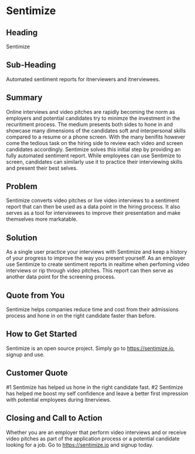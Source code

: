 # Sentimize #

## Heading ##
  Sentimize

## Sub-Heading ##
  Automated sentiment reports for itnerviewers and itnerviewees.

## Summary ##
  Online interviews and video pitches are rapidly becoming the norm as employers and potential candidates try to minimze the investment in the recuritment process. The medium presents both sides to hone in and showcase many dimensions of the candidates soft and interpersonal skills compared to a resume or a phone screen. With the many benifits however come the tedious task on the hiring side to review each video and screen candidates accordingly. Sentimize solves this initial step by providing an fully automated sentiment report. While employees can use Sentimize to screen, candidates can similarly use it to practice their interviewing skills and present their best selves.


## Problem ##
  Sentimize converts video pitches or live video interviews to a sentiment report that can then be used as a data point in the hiring process.
  It also serves as a tool for interviewees to improve their presentation and make themselves more markatable.


## Solution ##
  As a single user practice your interviews with Sentimize and keep a history of your progress to improve the way you present yourself.
  As an employer use Sentimize to create sentiment reports in realtime when perfoming video interviews or rip through video pitches. This report can then serve as another data point for the screening process.


## Quote from You ##
  Sentimize helps companies reduce time and cost from their admissions process and hone in on the right candidate faster than before.

## How to Get Started ##
  Sentimize is an open source project. Simply go to https://sentimize.io, signup and use.

## Customer Quote ##
  #1 Sentimize has helped us hone in the right candidate fast.
  #2 Sentimize has helped me boost my self confidence and leave a better first impression with potential employees during itnerviews.

## Closing and Call to Action ##
  Whether you are an employer that perform video interviews and or receive video pitches as part of the application process or a potential candidate looking for a job. Go to https://sentimize.io and signup today.

